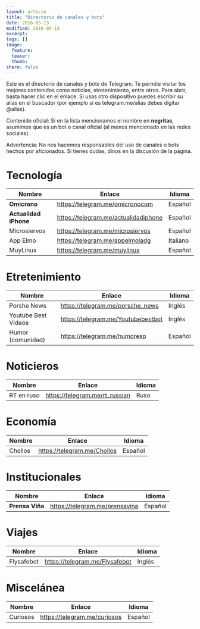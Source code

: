 ```yaml
---
layout: article
title: "Directorio de canales y bots"
date: 2016-05-13
modified: 2016-05-13
excerpt:
tags: []
image:
  feature:
  teaser:
  thumb:
share: false
---
```


Este es el directorio de canales y bots de Telegram. Te permite visitar los mejores contenidos como noticias, etretenimiento, entre otros. Para abrir, basta hacer clic en el enlace. Si usas otro dispositivo puedes escribir su alias en el buscador (por ejemplo si es telegram.me/alias debes digitar @alias).

Contenido oficial: Si en la lista mencionamos el nombre en **negritas**, asumimos que es un bot o canal oficial (al menos mencionado en las redes sociales).

Advertencia: No nos hacemos responsables del uso de canales o bots hechos por aficionados. Si tienes dudas, dinos en la discusión de la página.

Tecnología
===========

| Nombre              | Enlace                              | Idioma   |
|---------------------|-------------------------------------|----------|
| **Omicrono**            | https://telegram.me/omicronocom     | Español  |
| **Actualidad iPhone**   | https://telegram.me/actualidadiphone| Español  |
| Microsiervos        | https://telegram.me/microsiervos    | Español  |
| App Elmo            |https://telegram.me/appelmoladg      | Italiano |
|MuyLinux             |https://telegram.me/muylinux         | Español  |

Etretenimiento
===========
| Nombre              | Enlace                              | Idioma   |
|---------------------|-------------------------------------|----------|
| Porshe News         | https://telegram.me/porsche_news    | Inglés   |
| Youtube Best Videos | https://telegram.me/Youtubebestbot  | Inglés   |
| Humor (comunidad)   | https://telegram.me/humoresp        | Español  |

Noticieros
===========
| Nombre              | Enlace                              | Idioma   |
|---------------------|-------------------------------------|----------|
| RT en ruso          | https://telegram.me/rt_russian      | Ruso     |

Economía
===========
| Nombre              | Enlace                              | Idioma   |
|---------------------|-------------------------------------|----------|
| Chollos             | https://telegram.me/Chollos         | Español  |

Institucionales
============
| Nombre              | Enlace                              | Idioma   |
|---------------------|-------------------------------------|----------|
| **Prensa Viña**     | https://telegram.me/prensavina         | Español  |

Viajes
===========
| Nombre              | Enlace                              | Idioma   |
|---------------------|-------------------------------------|----------|
| Flysafebot          | https://telegram.me/Flysafebot      | Inglés   |

Miscelánea
===========
| Nombre              | Enlace                              | Idioma   |
|---------------------|-------------------------------------|----------|
| Curiosos            | https://telegram.me/curiosos        | Español  |

